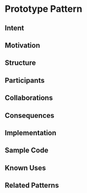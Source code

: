 # Prototype Pattern

## Intent

## Motivation

## Structure

## Participants

## Collaborations

## Consequences

## Implementation

## Sample Code

## Known Uses

## Related Patterns
